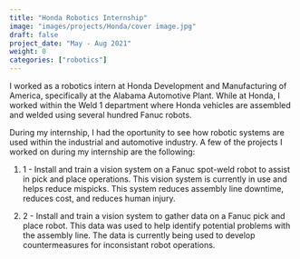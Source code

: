 ```yaml
---
title: "Honda Robotics Internship"
image: "images/projects/Honda/cover image.jpg"
draft: false
project_date: "May - Aug 2021"
weight: 0
categories: ["robotics"]
---
```


I worked as a robotics intern at Honda Development and Manufacturing of America, specifically at the Alabama Automotive Plant. While at Honda, I worked within the Weld 1 department where Honda vehicles are assembled and welded using several hundred Fanuc robots.

During my internship, I had the oportunity to see how robotic systems are used within the industrial and automotive industry. A few of the projects I worked on during my internship are the following:

1. 1 - Install and train a vision system on a Fanuc spot-weld robot to assist in pick and place operations. This vision system is currently in use and helps reduce mispicks. This system reduces assembly line downtime, reduces cost, and reduces human injury.

2. 2 - Install and train a vision system to gather data on a Fanuc pick and place robot. This data was used to help identify potential problems with the assembly line. The data is currently being used to develop countermeasures for inconsistant robot operations. 


